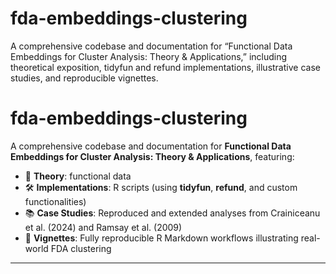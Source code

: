# fda-embeddings-clustering
A comprehensive codebase and documentation for “Functional Data Embeddings for Cluster Analysis: Theory &amp; Applications,” including theoretical exposition, tidyfun and refund implementations, illustrative case studies, and reproducible vignettes.


# fda-embeddings-clustering

A comprehensive codebase and documentation for **Functional Data Embeddings for Cluster Analysis: Theory & Applications**, featuring:

- 📖 **Theory**:  functional data 
- 🛠️ **Implementations**: R scripts (using **tidyfun**, **refund**, and custom functionalities)   
- 📚 **Case Studies**: Reproduced and extended analyses from Crainiceanu et al. (2024) and Ramsay et al. (2009)  
- 📑 **Vignettes**: Fully reproducible R Markdown workflows illustrating real-world FDA clustering  

---
